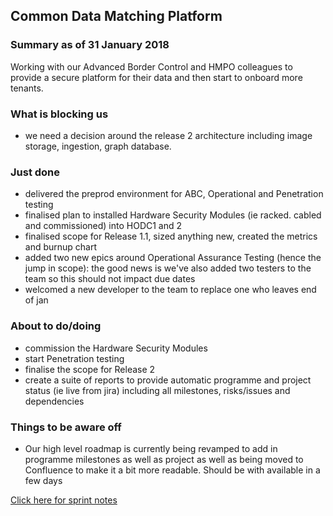 ## Common Data Matching Platform

### Summary as of 31 January 2018
Working with our Advanced Border Control and HMPO colleagues to provide a secure platform for their data and then start to onboard more tenants.

### What is blocking us
- we need a decision around the release 2 architecture including image storage, ingestion, graph database.

### Just done
- delivered the preprod environment for ABC, Operational and Penetration testing
- finalised plan to installed Hardware Security Modules (ie racked. cabled and commissioned) into HODC1 and 2
- finalised scope for Release 1.1, sized anything new, created the metrics and burnup chart
- added two new epics around Operational Assurance Testing (hence the jump in scope): the good news is we've also added two testers to the team so this should not impact due dates
- welcomed a new developer to the team to replace one who leaves end of jan

### About to do/doing
- commission the Hardware Security Modules
- start Penetration testing
- finalise the scope for Release 2
- create a suite of reports to provide automatic programme and project status (ie live from jira) including all milestones, risks/issues and dependencies

### Things to be aware off
 - Our high level roadmap is currently being revamped to add in programme milestones as well as project as well as being moved to Confluence to make it a bit more readable. Should be with available in a few days

[Click here for sprint notes](notes.html)
